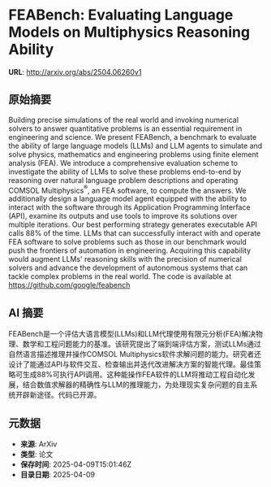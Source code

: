 # FEABench: Evaluating Language Models on Multiphysics Reasoning Ability

**URL**: http://arxiv.org/abs/2504.06260v1

## 原始摘要

Building precise simulations of the real world and invoking numerical solvers
to answer quantitative problems is an essential requirement in engineering and
science. We present FEABench, a benchmark to evaluate the ability of large
language models (LLMs) and LLM agents to simulate and solve physics,
mathematics and engineering problems using finite element analysis (FEA). We
introduce a comprehensive evaluation scheme to investigate the ability of LLMs
to solve these problems end-to-end by reasoning over natural language problem
descriptions and operating COMSOL Multiphysics$^\circledR$, an FEA software, to
compute the answers. We additionally design a language model agent equipped
with the ability to interact with the software through its Application
Programming Interface (API), examine its outputs and use tools to improve its
solutions over multiple iterations. Our best performing strategy generates
executable API calls 88% of the time. LLMs that can successfully interact with
and operate FEA software to solve problems such as those in our benchmark would
push the frontiers of automation in engineering. Acquiring this capability
would augment LLMs' reasoning skills with the precision of numerical solvers
and advance the development of autonomous systems that can tackle complex
problems in the real world. The code is available at
https://github.com/google/feabench


## AI 摘要

FEABench是一个评估大语言模型(LLMs)和LLM代理使用有限元分析(FEA)解决物理、数学和工程问题能力的基准。该研究提出了端到端评估方案，测试LLMs通过自然语言描述推理并操作COMSOL Multiphysics软件求解问题的能力。研究者还设计了能通过API与软件交互、检查输出并迭代改进解决方案的智能代理。最佳策略可生成88%可执行API调用。这种能操作FEA软件的LLM将推动工程自动化发展，结合数值求解器的精确性与LLM的推理能力，为处理现实复杂问题的自主系统开辟新途径。代码已开源。

## 元数据

- **来源**: ArXiv
- **类型**: 论文
- **保存时间**: 2025-04-09T15:01:46Z
- **目录日期**: 2025-04-09
